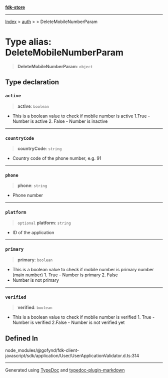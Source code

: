 [**fdk-store**](../../../README.md)
***

[Index](../../../API.md) > [auth](../../README.md) > [<internal>](../README.md) > DeleteMobileNumberParam

# Type alias: DeleteMobileNumberParam

> **DeleteMobileNumberParam**: `object`

## Type declaration

### `active`

> **active**: `boolean`

- This is a boolean value to check if mobile
number is active 1.True - Number is active 2. False - Number is inactive

***

### `countryCode`

> **countryCode**: `string`

- Country code of the phone number, e.g. 91

***

### `phone`

> **phone**: `string`

- Phone number

***

### `platform`

> `optional` **platform**: `string`

- ID of the application

***

### `primary`

> **primary**: `boolean`

- This is a boolean value to check if mobile
number is primary number (main number) 1. True - Number is primary 2. False
- Number is not primary

***

### `verified`

> **verified**: `boolean`

- This is a boolean value to check if mobile
number is verified 1. True - Number is verified 2.False - Number is not verified yet

## Defined In

node\_modules/@gofynd/fdk-client-javascript/sdk/application/User/UserApplicationValidator.d.ts:314

***
Generated using [TypeDoc](https://typedoc.org/) and [typedoc-plugin-markdown](https://www.npmjs.com/package/typedoc-plugin-markdown)
